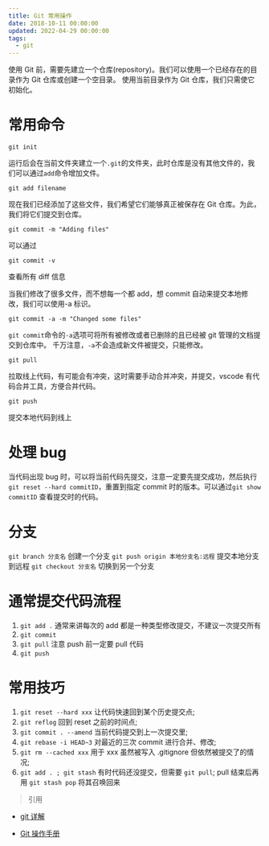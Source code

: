 ```yaml
---
title: Git 常用操作
date: 2018-10-11 00:00:00
updated: 2022-04-29 00:00:00
tags:
  - git
---
```


使用 Git 前，需要先建立一个仓库(repository)。我们可以使用一个已经存在的目录作为 Git 仓库或创建一个空目录。
使用当前目录作为 Git 仓库，我们只需使它初始化。

<!-- more -->

# 常用命令

`git init`

运行后会在当前文件夹建立一个`.git`的文件夹，此时仓库是没有其他文件的，我们可以通过`add`命令增加文件。

`git add filename`

现在我们已经添加了这些文件，我们希望它们能够真正被保存在 Git 仓库。为此，我们将它们提交到仓库。

`git commit -m "Adding files"`

可以通过

`git commit -v`

查看所有 diff 信息

当我们修改了很多文件，而不想每一个都 add，想 commit 自动来提交本地修改，我们可以使用-a 标识。

`git commit -a -m "Changed some files"`

`git commit`命令的`-a`选项可将所有被修改或者已删除的且已经被 git 管理的文档提交到仓库中。
千万注意，`-a`不会造成新文件被提交，只能修改。

`git pull`

拉取线上代码，有可能会有冲突，这时需要手动合并冲突，并提交，vscode 有代码合并工具，方便合并代码。

`git push`

提交本地代码到线上

# 处理 bug

当代码出现 bug 时，可以将当前代码先提交，注意一定要先提交成功，然后执行 `git reset --hard commitID`，重置到指定 commit 时的版本。可以通过`git show commitID` 查看提交时的代码。

# 分支

`git branch 分支名` 创建一个分支
`git push origin 本地分支名:远程` 提交本地分支到远程
`git checkout 分支名` 切换到另一个分支

# 通常提交代码流程

1. `git add .` 通常来讲每次的 add 都是一种类型修改提交，不建议一次提交所有
2. `git commit`
3. `git pull` 注意 push 前一定要 pull 代码
4. `git push`

# 常用技巧

1. `git reset --hard xxx` 让代码快速回到某个历史提交点;
2. `git reflog` 回到 reset 之前的时间点;
3. `git commit . --amend` 当前代码提交到上一次提交里;
4. `git rebase -i HEAD~3` 对最近的三次 commit 进行合并、修改;
5. `git rm --cached xxx` 用于 xxx 虽然被写入 .gitignore 但依然被提交了的情况;
6. `git add . ; git stash` 有时代码还没提交，但需要 `git pull`; pull 结束后再用 `git stash pop` 将其召唤回来






> 引用

- [git 详解](http://www.ruanyifeng.com/blog/2015/12/git-cheat-sheet.html)

- [Git 操作手册](https://xiedaimala.com/tasks/24e32d28-9aeb-4010-a643-d97904e8101d/text_tutorials/317c56bc-d774-415c-9594-4b11e67a3f5d)
